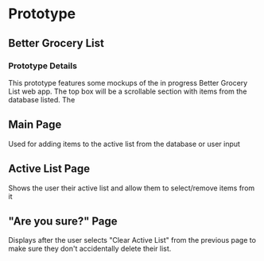 # Prototype

## Better Grocery List

### Prototype Details

This prototype features some mockups of the in progress Better Grocery List web app. The top box will be a scrollable section with items from the database listed. The

## Main Page

Used for adding items to the active list from the database or user input

## Active List Page

Shows the user their active list and allow them to select/remove items from it

## "Are you sure?" Page

Displays after the user selects "Clear Active List" from the previous page to make sure they don't accidentally delete their list.
